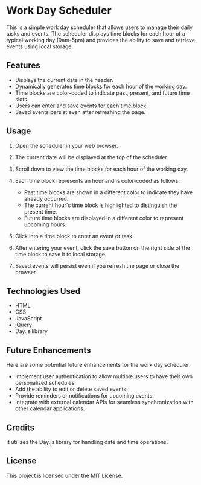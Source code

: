 # Work Day Scheduler

This is a simple work day scheduler that allows users to manage their daily tasks and events. The scheduler displays time blocks for each hour of a typical working day (9am-5pm) and provides the ability to save and retrieve events using local storage.

## Features

- Displays the current date in the header.
- Dynamically generates time blocks for each hour of the working day.
- Time blocks are color-coded to indicate past, present, and future time slots.
- Users can enter and save events for each time block.
- Saved events persist even after refreshing the page.

## Usage

1. Open the scheduler in your web browser.

2. The current date will be displayed at the top of the scheduler.

3. Scroll down to view the time blocks for each hour of the working day.

4. Each time block represents an hour and is color-coded as follows:
   - Past time blocks are shown in a different color to indicate they have already occurred.
   - The current hour's time block is highlighted to distinguish the present time.
   - Future time blocks are displayed in a different color to represent upcoming hours.

5. Click into a time block to enter an event or task.

6. After entering your event, click the save button on the right side of the time block to save it to local storage.

7. Saved events will persist even if you refresh the page or close the browser.

## Technologies Used

- HTML
- CSS
- JavaScript
- jQuery
- Day.js library

## Future Enhancements

Here are some potential future enhancements for the work day scheduler:

- Implement user authentication to allow multiple users to have their own personalized schedules.
- Add the ability to edit or delete saved events.
- Provide reminders or notifications for upcoming events.
- Integrate with external calendar APIs for seamless synchronization with other calendar applications.

## Credits
It utilizes the Day.js library for handling date and time operations.

## License

This project is licensed under the [MIT License](LICENSE).
